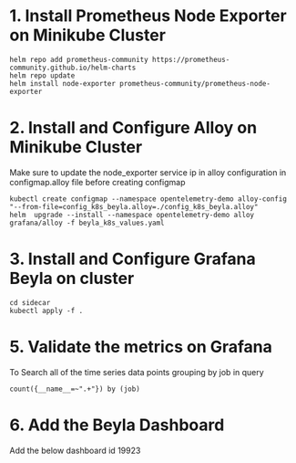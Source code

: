 
# 1. Install Prometheus Node Exporter on Minikube Cluster  

    helm repo add prometheus-community https://prometheus-community.github.io/helm-charts
    helm repo update
    helm install node-exporter prometheus-community/prometheus-node-exporter

# 2. Install and Configure Alloy on Minikube Cluster  

Make sure to update the node_exporter service ip in alloy configuration in configmap.alloy file before creating configmap

    kubectl create configmap --namespace opentelemetry-demo alloy-config "--from-file=config_k8s_beyla.alloy=./config_k8s_beyla.alloy"
    helm  upgrade --install --namespace opentelemetry-demo alloy grafana/alloy -f beyla_k8s_values.yaml

# 3. Install and Configure Grafana Beyla on cluster  

    cd sidecar
    kubectl apply -f .

# 5. Validate the metrics on Grafana

To Search all of the time series data points grouping by job  in query  

    count({__name__=~".+"}) by (job)

# 6. Add the Beyla Dashboard  

Add the below dashboard id
    19923